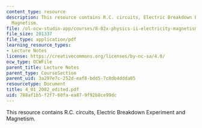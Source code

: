 ```yaml
---
content_type: resource
description: This resource contains R.C. circuits, Electric Breakdown Experiment and
  Magnetism.
file: /ol-ocw-studio-app/courses/8-02x-physics-ii-electricity-magnetism-with-an-experimental-focus-spring-2005/788af1b5f2f760faea879f92b8ce99dc_4_01_2002_edited.pdf
file_size: 201337
file_type: application/pdf
learning_resource_types:
- Lecture Notes
license: https://creativecommons.org/licenses/by-nc-sa/4.0/
ocw_type: OCWFile
parent_title: Lecture Notes
parent_type: CourseSection
parent_uid: 3a297e7c-252d-eaf8-bdd5-7c8db4ddda05
resourcetype: Document
title: 4_01_2002_edited.pdf
uid: 788af1b5-f2f7-60fa-ea87-9f92b8ce99dc
---
```

This resource contains R.C. circuits, Electric Breakdown Experiment and Magnetism.